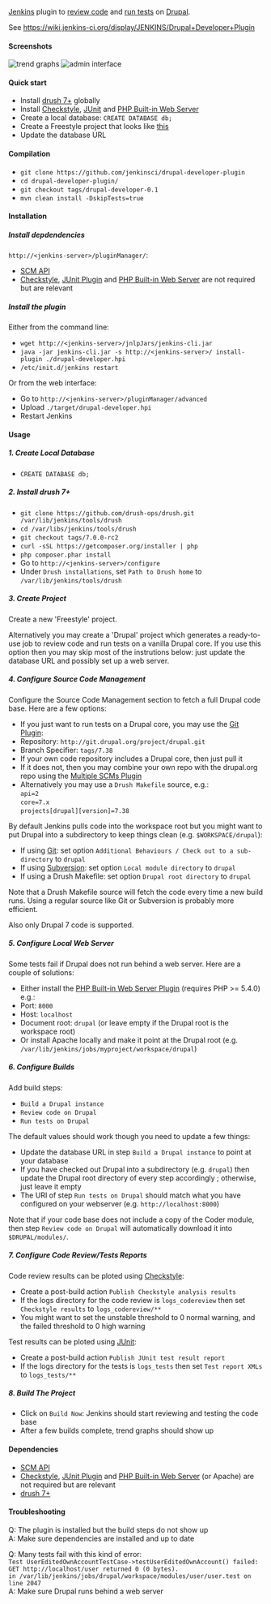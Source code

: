 [Jenkins](https://jenkins-ci.org/) plugin to [review code](https://www.drupal.org/project/coder) and [run tests](https://www.drupal.org/simpletest) on [Drupal](https://www.drupal.org/).

See https://wiki.jenkins-ci.org/display/JENKINS/Drupal+Developer+Plugin

#### Screenshots

![trend graphs](https://raw.github.com/jenkinsci/drupal-developer-plugin/master/img/trends.png)
![admin interface](https://raw.github.com/jenkinsci/drupal-developer-plugin/master/img/admin.png)

#### Quick start

 * Install [drush 7+](http://docs.drush.org/en/master/install/) globally
 * Install [Checkstyle](https://wiki.jenkins-ci.org/display/JENKINS/Checkstyle+Plugin), [JUnit](https://wiki.jenkins-ci.org/display/JENKINS/JUnit+Plugin) and [PHP Built-in Web Server](https://wiki.jenkins-ci.org/display/JENKINS/PHP+Built-in+Web+Server+Plugin)
 * Create a local database: `CREATE DATABASE db;`
 * Create a Freestyle project that looks like [this](https://github.com/jenkinsci/drupal-developer-plugin/blob/master/img/config.png)
 * Update the database URL

#### Compilation

 * `git clone https://github.com/jenkinsci/drupal-developer-plugin`
 * `cd drupal-developer-plugin/`
 * `git checkout tags/drupal-developer-0.1`
 * `mvn clean install -DskipTests=true`

#### Installation

##### Install depdendencies

`http://<jenkins-server>/pluginManager/`:
 * [SCM API](https://wiki.jenkins-ci.org/display/JENKINS/SCM+API+Plugin)
 * [Checkstyle](https://wiki.jenkins-ci.org/display/JENKINS/Checkstyle+Plugin), [JUnit Plugin](https://wiki.jenkins-ci.org/display/JENKINS/JUnit+Plugin) and [PHP Built-in Web Server](https://wiki.jenkins-ci.org/display/JENKINS/PHP+Built-in+Web+Server+Plugin) are not required but are relevant

##### Install the plugin

Either from the command line:
 * `wget http://<jenkins-server>/jnlpJars/jenkins-cli.jar`
 * `java -jar jenkins-cli.jar -s http://<jenkins-server>/ install-plugin ./drupal-developer.hpi`
 * `/etc/init.d/jenkins restart`

Or from the web interface:
 * Go to `http://<jenkins-server>/pluginManager/advanced`
 * Upload `./target/drupal-developer.hpi`
 * Restart Jenkins

#### Usage

##### 1. Create Local Database

 * `CREATE DATABASE db;`

##### 2. Install drush 7+

 * `git clone https://github.com/drush-ops/drush.git /var/lib/jenkins/tools/drush`
 * `cd /var/libs/jenkins/tools/drush`
 * `git checkout tags/7.0.0-rc2`
 * `curl -sSL https://getcomposer.org/installer | php`
 * `php composer.phar install`
 * Go to `http://<jenkins-server>/configure`
 * Under `Drush installations`, set `Path to Drush home` to `/var/lib/jenkins/tools/drush`

##### 3. Create Project

Create a new 'Freestyle' project.

Alternatively you may create a 'Drupal' project which generates a ready-to-use job to review code and run tests on a vanilla Drupal core. If you use this option then you may skip most of the instrutions below: just update the database URL and possibly set up a web server.

##### 4. Configure Source Code Management

Configure the Source Code Management section to fetch a full Drupal code base. Here are a few options:
 * If you just want to run tests on a Drupal core, you may use the [Git Plugin](https://wiki.jenkins-ci.org/display/JENKINS/Git+Plugin):
  * Repository: `http://git.drupal.org/project/drupal.git`
  * Branch Specifier: `tags/7.38`
 * If your own code repository includes a Drupal core, then just pull it
 * If it does not, then you may combine your own repo with the drupal.org repo using the [Multiple SCMs Plugin](https://wiki.jenkins-ci.org/display/JENKINS/Multiple+SCMs+Plugin)
 * Alternatively you may use a `Drush Makefile` source, e.g.:  
`api=2`  
`core=7.x`  
`projects[drupal][version]=7.38`

By default Jenkins pulls code into the workspace root but you might want to put Drupal into a subdirectory to keep things clean (e.g. `$WORKSPACE/drupal`):
 * If using [Git](https://wiki.jenkins-ci.org/display/JENKINS/Git+Plugin): set option `Additional Behaviours / Check out to a sub-directory` to `drupal`
 * If using [Subversion](https://wiki.jenkins-ci.org/display/JENKINS/Subversion+Plugin): set option `Local module directory` to `drupal`
 * If using a Drush Makefile: set option `Drupal root directory` to `drupal`

Note that a Drush Makefile source will fetch the code every time a new build runs. Using a regular source like Git or Subversion is probably more efficient.

Also only Drupal 7 code is supported.

##### 5. Configure Local Web Server

Some tests fail if Drupal does not run behind a web server. Here are a couple of solutions:
 * Either install the [PHP Built-in Web Server Plugin](https://wiki.jenkins-ci.org/display/JENKINS/PHP+Built-in+Web+Server+Plugin) (requires PHP >= 5.4.0) e.g.:
  * Port: `8000`
  * Host: `localhost`
  * Document root: `drupal` (or leave empty if the Drupal root is the workspace root)
 * Or install Apache locally and make it point at the Drupal root (e.g. `/var/lib/jenkins/jobs/myproject/workspace/drupal`)

##### 6. Configure Builds

Add build steps:
 * `Build a Drupal instance`
 * `Review code on Drupal`
 * `Run tests on Drupal`

The default values should work though you need to update a few things:
 * Update the database URL in step `Build a Drupal instance` to point at your database
 * If you have checked out Drupal into a subdirectory (e.g. `drupal`) then update the Drupal root directory of every step accordingly ; otherwise, just leave it empty
 * The URI of step `Run tests on Drupal` should match what you have configured on your webserver (e.g. `http://localhost:8000`)

Note that if your code base does not include a copy of the Coder module, then step `Review code on Drupal` will automatically download it into `$DRUPAL/modules/`.

##### 7. Configure Code Review/Tests Reports
 
Code review results can be ploted using [Checkstyle](https://wiki.jenkins-ci.org/display/JENKINS/Checkstyle+Plugin):
 * Create a post-build action `Publish Checkstyle analysis results`
 * If the logs directory for the code review is `logs_codereview` then set `Checkstyle results` to `logs_codereview/**`
 * You might want to set the unstable threshold to 0 normal warning, and the failed threshold to 0 high warning

Test results can be ploted using [JUnit](://wiki.jenkins-ci.org/display/JENKINS/JUnit+Plugin):
 * Create a post-build action `Publish JUnit test result report`
 * If the logs directory for the tests is `logs_tests` then set `Test report XMLs` to `logs_tests/**`

##### 8. Build The Project

 * Click on `Build Now`: Jenkins should start reviewing and testing the code base
 * After a few builds complete, trend graphs should show up

#### Dependencies

 * [SCM API](https://wiki.jenkins-ci.org/display/JENKINS/SCM+API+Plugin)
 * [Checkstyle](https://wiki.jenkins-ci.org/display/JENKINS/Checkstyle+Plugin), [JUnit Plugin](https://wiki.jenkins-ci.org/display/JENKINS/JUnit+Plugin) and [PHP Built-in Web Server](https://wiki.jenkins-ci.org/display/JENKINS/PHP+Built-in+Web+Server+Plugin) (or Apache) are not required but are relevant
 * [drush 7+](http://www.drush.org/en/master/install/)

#### Troubleshooting

Q: The plugin is installed but the build steps do not show up  
A: Make sure dependencies are installed and up to date

Q: Many tests fail with this kind of error:  
   `Test UserEditedOwnAccountTestCase->testUserEditedOwnAccount() failed:`  
   `GET http://localhost/user returned 0 (0 bytes).`  
   `in /var/lib/jenkins/jobs/drupal/workspace/modules/user/user.test on line 2047`  
A: Make sure Drupal runs behind a web server
